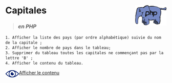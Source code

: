 # **Capitales** <img align="right" src="../../src/img/php.gif" alt="PHP" title="PHP" widht="auto" height="64px">

> ### ***en PHP***

    1. Afficher la liste des pays (par ordre alphabétique) suivie du nom de la capitale ;
    2. Afficher le nombre de pays dans le tableau; 
    3. Supprimer du tableau toutes les capitales ne commençant pas par la lettre 'B' ;
    4. Afficher le contenu du tableau.

<img align="left" src="../../src/icon/eye.png" alt="see content" title="see content" widht="auto" height="24px"> [Afficher le contenu](https://github.com/MiKL5/afpaDev/blob/master/projets/record/instructions4use.md "Instructions")